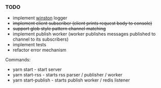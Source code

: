 ### TODO 
* implement [winston](https://github.com/winstonjs/winston) logger
* <del>implement client subscriber (client prints request body to console)</del>
* <del>support glob style pattern channel matching</del> 
* implement publish worker (worker publishes messages published to channel to its subscribers) 
* implement tests
* refactor error mechanism

Commands: 
* yarn start - start server
* yarn start-rss - starts rss parser / publisher / worker
* yarn start-publish - starts publish worker / redis listener
 
